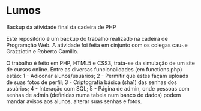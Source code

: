 # Lumos
Backup da atividade final da cadeira de PHP

Este repositório é um backup do trabalho realizado na cadeira de Programção Web. A atividade foi feita em cinjunto com os colegas cau~e Grazziotin e Roberto Camillo.

O trabalho é feito em PHP, HTML5 e CSS3, trata-se da simulação de um site de cursos online.
Entre as diversas funcionalidades (em functions.php) estão:
1 - Adiconar alunos/usuários;
2 - Permitir que estes façam uploads de suas fotos de perfil;
3 - Criptografia básica (sha1) das senhas dos usuários;
4 - Interação com SQL;
5 - Página de admin, onde pessoas com senhas de admin (definidas numa tabela num banco de dados) podem mandar avisos aos alunos, alterar suas senhas e fotos. 
